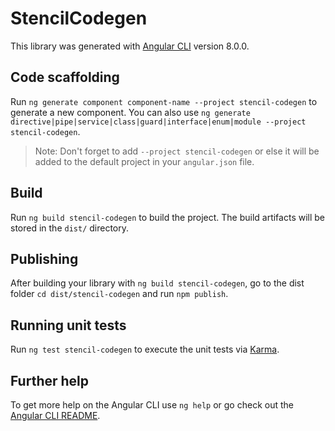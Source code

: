 # StencilCodegen

This library was generated with [Angular CLI](https://github.com/angular/angular-cli) version 8.0.0.

## Code scaffolding

Run `ng generate component component-name --project stencil-codegen` to generate a new component. You can also use `ng generate directive|pipe|service|class|guard|interface|enum|module --project stencil-codegen`.
> Note: Don't forget to add `--project stencil-codegen` or else it will be added to the default project in your `angular.json` file. 

## Build

Run `ng build stencil-codegen` to build the project. The build artifacts will be stored in the `dist/` directory.

## Publishing

After building your library with `ng build stencil-codegen`, go to the dist folder `cd dist/stencil-codegen` and run `npm publish`.

## Running unit tests

Run `ng test stencil-codegen` to execute the unit tests via [Karma](https://karma-runner.github.io).

## Further help

To get more help on the Angular CLI use `ng help` or go check out the [Angular CLI README](https://github.com/angular/angular-cli/blob/master/README.md).
